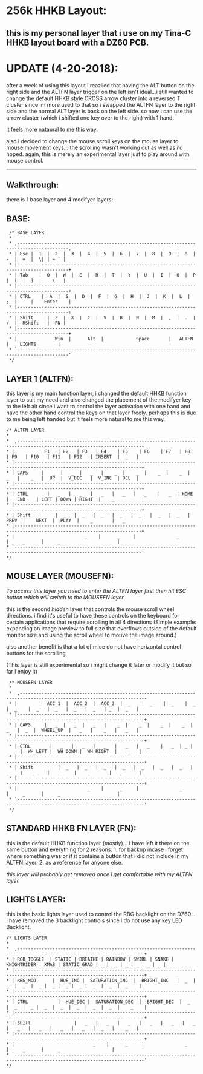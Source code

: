 256k HHKB Layout:
===

this is my personal layer that i use on my Tina-C HHKB layout board with a DZ60 PCB.
---
UPDATE (4-20-2018):
===
after a week of using this layout i reazlied that having the ALT button on the right side and the ALTFN layer trigger on the left isn't ideal...i still wanted to change the default HHKB style CROSS arrow cluster into a reversed T cluster since im more used to that so i swapped the ALTFN layer to the right side and the normal ALT layer is back on the left side. so now i can use the arrow cluster (which i shifted one key over to the right) with 1 hand.

it feels more nataural to me this way.

also i decided to change the mouse scroll keys on the mouse layer to mouse movement keys... the scrolling wasn't working out as well as i'd hoped. again, this is merely an experimental layer just to play around with mouse control.




---

Walkthrough:
---

there is 1 base layer and 4 modifyer layers:

BASE:
---

```
 /* BASE LAYER
 *
 * ,-----------------------------------------------------------------------------------------.
 * | Esc |  1  |  2  |  3  |  4  |  5  |  6  |  7  |  8  |  9  |  0  |  -  |  =  |  \| | ~ ` |
 * |-----------------------------------------------------------------------------------------+
 * | Tab    |  Q  |  W  |  E  |  R  |  T  |  Y  |  U  |  I  |  O  |  P  |  [  |  ]  |    \   |
 * |-----------------------------------------------------------------------------------------+
 * | CTRL    |  A  |  S  |  D  |  F  |  G  |  H  |  J  |  K  |  L  |  ;  |  '  |    Enter    |
 * |-----------------------------------------------------------------------------------------+
 * | Shift     |  Z  |  X  |  C  |  V  |  B  |  N  |  M  |  ,  |  .  |  /  |  RShift   |  FN |
 * |-----------------------------------------------------------------------------------------+
 * |              Win  |      Alt  |            Space       |   ALTFN     |    LIGHTS        |
 * `-----------------------------------------------------------------------------------------'
 */
 ```

 LAYER 1 (ALTFN):
 ---

 this layer is my main function layer, i changed the default HHKB function layer to suit my need and also changed the placement of the modifyer key to the left alt since i want to control the layer activation with one hand and have the other hand control the keys on that layer freely. perhaps this is due to me being left handed but it feels more natural to me this way.

 ```
 /* ALTFN LAYER
 *
 *  ,---------------------------------------------------------------------------------------------------------------------
 * |         | F1   | F2   | F3   | F4    | F5    | F6    | F7   | F8    | F9   | F10   | F11   | F12   | INSERT  |  _   |
 * |---------------------------------------------------------------------------------------------------------------------+
 * | CAPS     |   _  |   _  |   _   |    _  |    _  |    _  |    _  |    _   |    _   |  UP  |  V_DEC   |  V_INC  | DEL  |
 * |---------------------------------------------------------------------------------------------------------------------+
 * | CTRL       |   _   |   _   |   _   |   _   |   _    |   _  | HOME |   END    | LEFT | DOWN | RIGHT  |    _          |
 * |---------------------------------------------------------------------------------------------------------------------+
 * | Shift         |  _   |  _   |  _   |  _   |  _   |  _   |  _   |  PREV  |    NEXT  |  PLAY  |    _       |   _      |
 * |---------------------------------------------------------------------------------------------------------------------+
 * |                          _    |      _     |               _               |     _      |     _                     |
 * `---------------------------------------------------------------------------------------------------------------------'
 */
 ```


MOUSE LAYER (MOUSEFN):
---

*To access this layer you need to enter the ALTFN layer first then hit ESC button which will switch to the MOUSEFN layer*

this is the second *hidden* layer that controls the mouse scroll wheel directions. i find it's useful to have these controls on the keyboard for certain applications that require scrolling in all 4 directions (Simple example: expanding an image preview to full size that overflows outside of the default monitor size and using the scroll wheel to mouve the image around.)

also another benefit is that a lot of mice do not have horizontal control buttons for the scrolling

(This layer is still experimental so i might change it later or modify it but so far i enjoy it)

```
 /* MOUSEFN LAYER
 *
 *  ,---------------------------------------------------------------------------------------------------------------------
 * |        |  ACC_1  |  ACC_2  |  ACC_3  |  _    |  _    |  _    |  _   |  _    |  _   |  _   |  _   |  _   | _  |  _   |
 * |---------------------------------------------------------------------------------------------------------------------+
 * | CAPS     |   _  |   _  |   _   |    _  |    _  |    _  |    _  |    _   |  _  |  WHEEL_UP  |   _   |    _   |   _   |
 * |---------------------------------------------------------------------------------------------------------------------+
 * | CTRL       |   _   |   _   |   _   |   _   |   _    |   _  | _ |   _    |  WH_LEFT |  WH_DOWN |  WH_RIGHT  |    _   |
 * |---------------------------------------------------------------------------------------------------------------------+
 * | Shift         |  _   |  _   |  _   |  _   |  _   |  _   |  _   |   _    |    _    |    _    |    _       |   _      |
 * |---------------------------------------------------------------------------------------------------------------------+
 * |                          _    |      _     |               _               |     _      |     _                     |
 * `---------------------------------------------------------------------------------------------------------------------'
 */
 ```


 STANDARD HHKB FN LAYER (FN):
 ---

 this is the default HHKB function layer (mostly)... I have left it there on the same button and everything for 2 reasons: 1. for backup incase i forget where something was or if it contains a button that i did not include in my ALTFN layer. 2. as a reference for anyone else.

 *this layer will probably get removed once i get comfortable with my ALTFN layer.*



 LIGHTS LAYER:
 ---

 this is the basic lights layer used to control the RBG backlight on the DZ60... i have removed the 3 backlight controls since i do not use any key LED Backlight.


 ```
 /* LIGHTS LAYER
 *
 *  ,---------------------------------------------------------------------------------------------------------------------+
 * | RGB_TOGGLE  | STATIC | BREATHE | RAINBOW | SWIRL | SNAKE | KNIGHTRIDER | XMAS | STATIC_GRAD | _ |  _ | _ | _ | _ | _ |
 * |----------------------------------------------------------------------------------------------------------------------+
 * | RBG_MOD      |  HUE_INC |  SATURATION_INC  |  BRIGHT_INC   |  _  |  _  |  _  |  _ |  _ |  _ |  _ |  _  |  _  |  _    |
 * |----------------------------------------------------------------------------------------------------------------------+
 * | CTRL           |  HUE_DEC |  SATURATION_DEC  |  BRIGHT_DEC  |  _  |  _  |  _ |  _  |  _  |  _  |  _  |  _  |    _    |
 * |----------------------------------------------------------------------------------------------------------------------+
 * | Shift                |   _   |   _   |   _   |   _   |   _   |   _   |   _   |   _   |   _   |   _   |  _   |    _   |
 * |----------------------------------------------------------------------------------------------------------------------+
 * |                             _    |      _     |               _               |     _      |     _                   |
 * `----------------------------------------------------------------------------------------------------------------------'
 */
 ```

